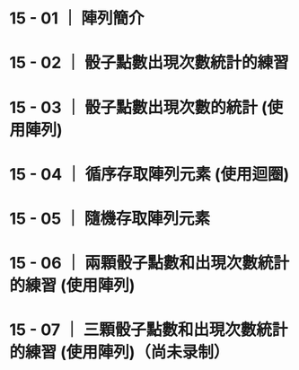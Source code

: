 # 15 - 01 ｜ 陣列簡介

# 15 - 02 ｜ 骰子點數出現次數統計的練習

# 15 - 03 ｜ 骰子點數出現次數的統計 (使用陣列)

# 15 - 04 ｜ 循序存取陣列元素 (使用迴圈)

# 15 - 05 ｜ 隨機存取陣列元素

# 15 - 06 ｜ 兩顆骰子點數和出現次數統計的練習 (使用陣列)

# 15 - 07 ｜ 三顆骰子點數和出現次數統計的練習 (使用陣列)（尚未录制）

